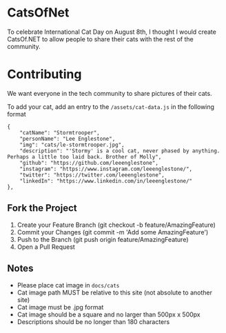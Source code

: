 # CatsOfNet
To celebrate International Cat Day on August 8th, I thought I would create CatsOf.NET to allow people to share their cats with the rest of the community.

# Contributing
We want everyone in the tech community to share pictures of their cats.

To add your cat, add an entry to the `/assets/cat-data.js` in the following format

```
{
    "catName": "Stormtrooper",
    "personName": "Lee Englestone",
    "img": "cats/le-stormtrooper.jpg",
    "description": "'Stormy' is a cool cat, never phased by anything. Perhaps a little too laid back. Brother of Molly",
    "github": "https://github.com/leeenglestone",
    "instagram": "https://www.instagram.com/leeenglestone/",
    "twitter": "https://twitter.com/leeenglestone",
    "linkedIn": "https://www.linkedin.com/in/leeenglestone/"
},
```

## Fork the Project
1. Create your Feature Branch (git checkout -b feature/AmazingFeature)
2. Commit your Changes (git commit -m 'Add some AmazingFeature')
3. Push to the Branch (git push origin feature/AmazingFeature)
4. Open a Pull Request

## Notes
- Please place cat image in `docs/cats`
- Cat image path MUST be relative to this site (not absolute to another site)
- Cat image must be .jpg format
- Cat image should be a square and no larger than 500px x 500px
- Descriptions should be no longer than 180 characters